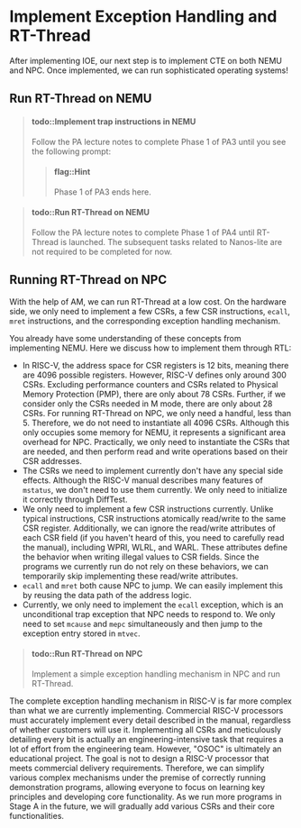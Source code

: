 <!-- # 异常处理和RT-Thread

实现IOE后, 我们接下来在NEMU和NPC上实现CTE, 实现之后, 我们就可以运行不简单的操作系统了! -->
# Implement Exception Handling and RT-Thread

After implementing IOE, our next step is to implement CTE on both NEMU and NPC. Once implemented, we can run sophisticated operating systems!

<!-- ## 在NEMU中运行RT-Thread -->

<!-- > #### todo::在NEMU中实现自陷操作 -->
<!-- > 根据PA讲义完成PA3阶段1, 直到你看到如下提示框: -->
<!-- > > #### flag::温馨提示 -->
<!-- > > PA3阶段1到此结束. -->

## Run RT-Thread on NEMU

> #### todo::Implement trap instructions in NEMU
> Follow the PA lecture notes to complete Phase 1 of PA3 until you see the following prompt:
> > #### flag::Hint
> > Phase 1 of PA3 ends here.

<!-- -->
<!-- > #### todo::在NEMU中运行RT-Thread
> 根据PA讲义完成PA4阶段1, 直到启动RT-Thread. 后续Nanos-lite相关的内容暂时无需完成. -->
> #### todo::Run RT-Thread on NEMU
> Follow the PA lecture notes to complete Phase 1 of PA4 until RT-Thread is launched. The subsequent tasks related to Nanos-lite are not required to be completed for now.

<!-- ## 在NPC中运行RT-Thread

借助AM, 我们可以以很低的代价运行RT-Thread.
在硬件上, 我们只需要实现少数几个CSR, 几条CSR指令, `ecall`和`mret`指令, 以及相应的异常响应机制即可.
这些你在实现NEMU的时候都已经有所了解了, 这里我们简单讨论如何通过RTL实现它们.
* RISC-V中CSR寄存器的地址空间有12位, 即4096个, 但RISC-V已经定义的CSR只有300多个;
  如果除去性能计数器和PMP(物理内存保护)相关的CSR, 则只有78个;
  如果进一步只统计M模式的CSR, 则只有28个;
  如果只考虑在NEMU中实现的那几个运行RT-Thread所必须的CSR, 就只剩下不到5个了.
  因此, 我们完全没有必要把几百个甚至是4096个CSR全部实例化出来,
  虽然这对NEMU来说只是占用一些内存, 但对NPC来说则是巨大的面积开销.
  具体地, 我们只需要实例化需要用到的CSR, 然后根据CSR地址对它们进行读写即可.
* 目前需要实现的CSR并没有什么特殊的副作用, 虽然RISC-V手册中对mstatus的介绍功能繁多,
  但目前我们都不需要使用, 只需要正确初始化通过DiffTest即可.
* 目前只会用到少数几条CSR指令, 但和一般的指令不同, CSR指令会原子地读写同一个CSR寄存器.
  此外, 目前我们可以忽略CSR中每一个字段的读写属性
  (如果你还没有听说过, 你需要仔细RTFM了), 包括WPRI, WLRL和WARL,
  这些读写属性定义了往CSR字段写入非法值时的行为.
  目前我们运行的程序不依赖于这些行为, 因此可以暂不实行这些读写属性.
* `ecall`和`mret`都会导致NPC发生跳转, 通过复用下地址逻辑的数据通路可以很容易实现.
* 目前我们只需要实现`ecall`这一种异常, 它是一种需要NPC无条件响应的自陷异常,
  只需要同时设置mcause和mepc, 然后跳转到mtvec中存放的异常入口即可. -->
## Running RT-Thread on NPC

With the help of AM, we can run RT-Thread at a low cost.
On the hardware side, we only need to implement a few CSRs, a few CSR instructions, `ecall`, `mret` instructions, and the corresponding exception handling mechanism.

You already have some understanding of these concepts from implementing NEMU. Here we discuss how to implement them through RTL:
* In RISC-V, the address space for CSR registers is 12 bits, meaning there are 4096 possible registers. However, RISC-V defines only around 300 CSRs.
  Excluding performance counters and CSRs related to Physical Memory Protection (PMP), there are only about 78 CSRs.
  Further, if we consider only the CSRs needed in M mode, there are only about 28 CSRs.
  For running RT-Thread on NPC, we only need a handful, less than 5.
  Therefore, we do not need to instantiate all 4096 CSRs.
  Although this only occupies some memory for NEMU, it represents a significant area overhead for NPC.
  Practically, we only need to instantiate the CSRs that are needed, and then perform read and write operations based on their CSR addresses.
* The CSRs we need to implement currently don't have any special side effects. Although the RISC-V manual describes many features of `mstatus`, we don't need to use them currently. We only need to initialize it correctly through DiffTest.
* We only need to implement a few CSR instructions currently. Unlike typical instructions, CSR instructions atomically read/write to the same CSR register.
  Additionally, we can ignore the read/write attributes of each CSR field (if you haven't heard of this, you need to carefully read the manual), including WPRI, WLRL, and WARL. These attributes define the behavior when writing illegal values to CSR fields.
  Since the programs we currently run do not rely on these behaviors, we can temporarily skip implementing these read/write attributes.
* `ecall` and `mret` both cause NPC to jump. We can easily implement this by reusing the data path of the address logic.
* Currently, we only need to implement the `ecall` exception, which is an unconditional trap exception that NPC needs to respond to.
  We only need to set `mcause` and `mepc` simultaneously and then jump to the exception entry stored in `mtvec`.

<!-- > #### todo::在NPC中运行RT-Thread
> 在NPC中实现简单的异常处理机制, 并运行RT-Thread.

RISC-V完整的异常处理机制远比我们现在实现的复杂,
而商业化的RISC-V处理器必须准确无误地实现手册中描述的每一个细节, 不管客户是否会用到.
实现所有CSR并细扣其中的每一个比特, 其实是一项偏工程属性的工作, 需要工程团队投入很多精力.
但"一生一芯"毕竟是一个教学项目, 目标并不是为了设计出满足商业交付需求的RISC-V处理器,
因此我们可以在正确运行展示程序的前提下对各种复杂的机制进行简化,
来让大家把精力集中在关键原理的学习和核心功能开发中.
随着将来在A阶段运行更多的程序, 我们也会逐渐添加各种CSR及其核心功能. -->
> #### todo::Run RT-Thread on NPC
> Implement a simple exception handling mechanism in NPC and run RT-Thread.

The complete exception handling mechanism in RISC-V is far more complex than what we are currently implementing.
Commercial RISC-V processors must accurately implement every detail described in the manual, regardless of whether customers will use it.
Implementing all CSRs and meticulously detailing every bit is actually an engineering-intensive task that requires a lot of effort from the engineering team.
However, "OSOC" is ultimately an educational project. The goal is not to design a RISC-V processor that meets commercial delivery requirements.
Therefore, we can simplify various complex mechanisms under the premise of correctly running demonstration programs, allowing everyone to focus on learning key principles and developing core functionality.
As we run more programs in Stage A in the future, we will gradually add various CSRs and their core functionalities.